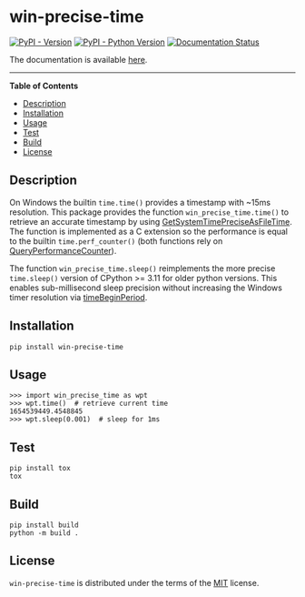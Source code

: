 # win-precise-time

[![PyPI - Version](https://img.shields.io/pypi/v/win-precise-time.svg)](https://pypi.org/project/win-precise-time)
[![PyPI - Python Version](https://img.shields.io/pypi/pyversions/win-precise-time.svg)](https://pypi.org/project/win-precise-time)
[![Documentation Status](https://readthedocs.org/projects/win-precise-time/badge/?version=latest)](https://win-precise-time.readthedocs.io/en/latest/?badge=latest)

The documentation is available [here](https://win-precise-time.readthedocs.io/en/latest/).

-----

**Table of Contents**

- [Description](#description)
- [Installation](#installation)
- [Usage](#usage)
- [Test](#test)
- [Build](#build)
- [License](#license)

## Description

On Windows the builtin `time.time()` provides a timestamp with ~15ms resolution. 
This package provides the function `win_precise_time.time()` to retrieve an accurate timestamp by using
[GetSystemTimePreciseAsFileTime](https://docs.microsoft.com/en-us/windows/win32/api/sysinfoapi/nf-sysinfoapi-getsystemtimepreciseasfiletime).
The function is implemented as a C extension so the performance is equal to the builtin `time.perf_counter()` 
(both functions rely on [QueryPerformanceCounter](https://docs.microsoft.com/en-us/windows/win32/api/profileapi/nf-profileapi-queryperformancecounter)).

The function `win_precise_time.sleep()` reimplements the more precise `time.sleep()` version of CPython >= 3.11 for older python versions. 
This enables sub-millisecond sleep precision without increasing the Windows timer resolution via [timeBeginPeriod](https://docs.microsoft.com/en-us/windows/win32/api/timeapi/nf-timeapi-timebeginperiod).

## Installation

```console
pip install win-precise-time
```

## Usage

```python-repl
>>> import win_precise_time as wpt
>>> wpt.time()  # retrieve current time
1654539449.4548845
>>> wpt.sleep(0.001)  # sleep for 1ms
```

## Test

```console
pip install tox
tox
```

## Build

```console
pip install build
python -m build .
```

## License

`win-precise-time` is distributed under the terms of the [MIT](https://spdx.org/licenses/MIT.html) license.
